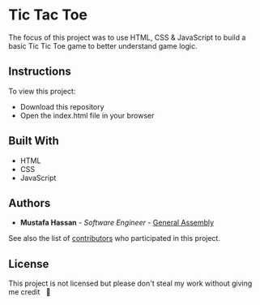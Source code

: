 # Tic Tac Toe

The focus of this project was to use HTML, CSS & JavaScript to build a basic Tic Tic Toe game to better understand game logic.

## Instructions

To view this project:
* Download this repository
* Open the index.html file in your browser


## Built With

* HTML
* CSS
* JavaScript

## Authors

* **Mustafa Hassan** - *Software Engineer* - [General Assembly](https://generalassemb.ly)

See also the list of [contributors](https://github.com/your/project/contributors) who participated in this project.

## License

This project is not licensed but please don't steal my work without giving me credit &nbsp;  :eyes:
